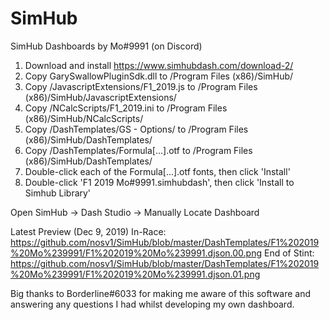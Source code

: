 # SimHub
SimHub Dashboards by Mo#9991 (on Discord)

1. Download and install https://www.simhubdash.com/download-2/
2. Copy GarySwallowPluginSdk.dll to /Program Files (x86)/SimHub/
3. Copy /JavascriptExtensions/F1_2019.js to /Program Files (x86)/SimHub/JavascriptExtensions/
4. Copy /NCalcScripts/F1_2019.ini to /Program Files (x86)/SimHub/NCalcScripts/
5. Copy /DashTemplates/GS - Options/ to /Program Files (x86)/SimHub/DashTemplates/
6. Copy /DashTemplates/Formula[...].otf to /Program Files (x86)/SimHub/DashTemplates/
7. Double-click each of the Formula[...].otf fonts, then click 'Install'
8. Double-click 'F1 2019 Mo#9991.simhubdash', then click 'Install to Simhub Library'

Open SimHub -> Dash Studio -> Manually Locate Dashboard

Latest Preview (Dec 9, 2019)
In-Race: https://github.com/nosv1/SimHub/blob/master/DashTemplates/F1%202019%20Mo%239991/F1%202019%20Mo%239991.djson.00.png
End of Stint: https://github.com/nosv1/SimHub/blob/master/DashTemplates/F1%202019%20Mo%239991/F1%202019%20Mo%239991.djson.01.png

Big thanks to Borderline#6033 for making me aware of this software and answering any questions I had whilst developing my own dashboard.
